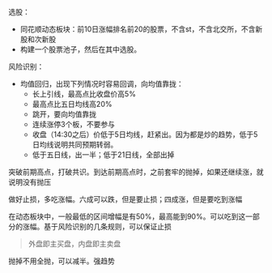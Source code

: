 选股：
- 同花顺动态板块：前10日涨幅排名前20的股票，不含st，不含北交所，不含新股和次新股
- 构建一个股票池子，然后在其中选股。

风险识别：
- 均值回归，出现下列情况时容易回调，向均值靠拢：
	- 长上引线，最高点比收盘价高5%
	- 最高点比五日均线高20%
	- 跳开，要向均值靠拢
	- 连续涨停3个板，不要参与
	- 收盘（14:30之后）价低于5日均线，赶紧出。因为都是炒的趋势，低于5日均线说明共同预期转弱。
	- 低于五日线，出一半；低于21日线，全部出掉


突破前期高点，打破共识。到达前期高点时，之前套牢的抛掉，如果还继续涨，就说明没有抛压

做好止损，多吃涨幅。六成可以跌，但是要止损；四成涨，但是要吃到涨幅

在动态板块中，一般最低的区间增幅是有50%，最高能到90%。可以吃到这一部分的涨幅。基于风险识别的几条规则，可以保证止损

> 外盘即主买盘，内盘即主卖盘

抛掉不用全抛，可以减半。强趋势